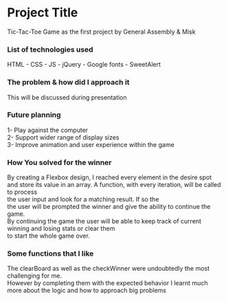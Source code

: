 # Project Title

Tic-Tac-Toe Game as the first project by General Assembly & Misk


### List of technologies used

HTML - CSS - JS - jQuery - Google fonts - SweetAlert


### The problem & how did I approach it

This will be discussed during presentation

### Future planning

1- Play against the computer  
2- Support wider range of display sizes  
3- Improve animation and user experience within the game 


### How You solved for the winner
By creating a Flexbox design, I reached every element in the desire spot  
and store its value in an array. A function, with every iteration, will be called to process  
the user input and look for a matching result. If so the  
the user will be prompted the winner and give the ability to continue the game.  
By continuing the game the user will be able to keep track of current winning and losing stats or clear them  
to start the whole game over.

### Some functions that I like
The clearBoard as well as the checkWinner were undoubtedly the most challenging for me.  
However by completing them with the expected behavior I learnt much more about the logic and how to approach big problems    
